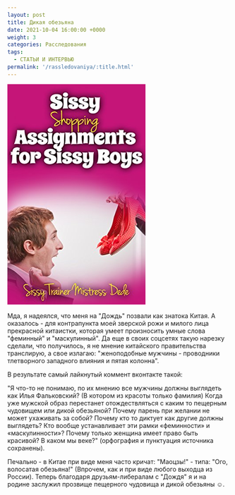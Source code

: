 ```yaml
---
layout: post
title: Дикая обезьяна
date: 2021-10-04 16:00:00 +0000
weight: 3
categories: Расследования
tags:
  - СТАТЬИ И ИНТЕРВЬЮ
permalink: '/rassledovaniya/:title.html'
---
```


![](/uploads/sissyboys1.jpg)

Мда, я надеялся, что меня на "Дождь" позвали как знатока Китая. А оказалось - для контрапункта моей зверской рожи и милого лица прекрасной китаистки, которая умеет произносить умные слова "феминный" и "маскулинный". Да еще в своих соцсетях такую нарезку сделали, что получилось, я не мнение китайского правительства транслирую, а свое излагаю: "женоподобные мужчины - проводники тлетворного западного влияния и пятая колонна".

В результате самый лайкнутый коммент вконтакте такой:

"Я что-то не понимаю, по их мнению все мужчины должны выглядеть как Илья Фальковский? (В котором из красоты только фамилия) Когда уже мужской образ перестанет отождествляться с каким то пещерным чудовищем или дикой обезьяной? Почему парень при желании не может ухаживать за собой? Почему кто то диктует как другие должны выглядеть? Кто вообще устанавливает эти рамки «феминности» и «маскулинности»? Почему только женщина имеет право быть красивой? В каком мы веке?" (орфография и пунктуация источника сохранены).

Печально - в Китае при виде меня часто кричат: "Маоцзы!" - типа: "Ого, волосатая обезьяна!" (Впрочем, как и при виде любого выходца из России). Теперь благодаря друзьям-либералам с "Дождя" я и на родине заслужил прозвище пещерного чудовища и дикой обезьяны ☺.
